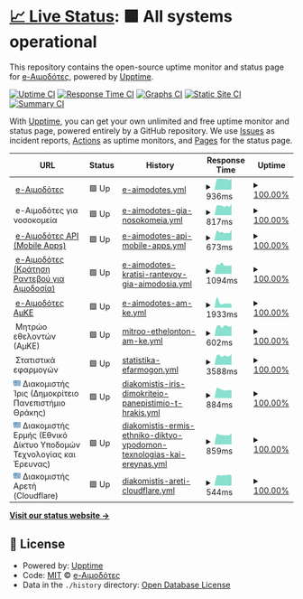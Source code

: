 # [📈 Live Status](https://status.aimodotes.org): <!--live status--> **🟩 All systems operational**

This repository contains the open-source uptime monitor and status page for [e-Αιμοδότες](https://e-aimodotes.gr/), powered by [Upptime](https://github.com/upptime/upptime).

[![Uptime CI](https://github.com/eAimodotes/aimodotes-status/workflows/Uptime%20CI/badge.svg)](https://github.com/eAimodotes/aimodotes-status/actions?query=workflow%3A%22Uptime+CI%22)
[![Response Time CI](https://github.com/eAimodotes/aimodotes-status/workflows/Response%20Time%20CI/badge.svg)](https://github.com/eAimodotes/aimodotes-status/actions?query=workflow%3A%22Response+Time+CI%22)
[![Graphs CI](https://github.com/eAimodotes/aimodotes-status/workflows/Graphs%20CI/badge.svg)](https://github.com/eAimodotes/aimodotes-status/actions?query=workflow%3A%22Graphs+CI%22)
[![Static Site CI](https://github.com/eAimodotes/aimodotes-status/workflows/Static%20Site%20CI/badge.svg)](https://github.com/eAimodotes/aimodotes-status/actions?query=workflow%3A%22Static+Site+CI%22)
[![Summary CI](https://github.com/eAimodotes/aimodotes-status/workflows/Summary%20CI/badge.svg)](https://github.com/eAimodotes/aimodotes-status/actions?query=workflow%3A%22Summary+CI%22)

With [Upptime](https://upptime.js.org), you can get your own unlimited and free uptime monitor and status page, powered entirely by a GitHub repository. We use [Issues](https://github.com/eAimodotes/aimodotes-status/issues) as incident reports, [Actions](https://github.com/eAimodotes/aimodotes-status/actions) as uptime monitors, and [Pages](https://status.aimodotes.org) for the status page.

<!--start: status pages-->
<!-- This summary is generated by Upptime (https://github.com/upptime/upptime) -->
<!-- Do not edit this manually, your changes will be overwritten -->
<!-- prettier-ignore -->
| URL | Status | History | Response Time | Uptime |
| --- | ------ | ------- | ------------- | ------ |
| <img alt="" src="https://icons.duckduckgo.com/ip3/e-aimodotes.gr.ico" height="13"> [e-Αιμοδότες](https://e-aimodotes.gr/) | 🟩 Up | [e-aimodotes.yml](https://github.com/eAimodotes/aimodotes-status/commits/HEAD/history/e-aimodotes.yml) | <details><summary><img alt="Response time graph" src="./graphs/e-aimodotes/response-time-week.png" height="20"> 936ms</summary><br><a href="https://status.aimodotes.org/history/e-aimodotes"><img alt="Response time 1899" src="https://img.shields.io/endpoint?url=https%3A%2F%2Fraw.githubusercontent.com%2FeAimodotes%2Faimodotes-status%2FHEAD%2Fapi%2Fe-aimodotes%2Fresponse-time.json"></a><br><a href="https://status.aimodotes.org/history/e-aimodotes"><img alt="24-hour response time 958" src="https://img.shields.io/endpoint?url=https%3A%2F%2Fraw.githubusercontent.com%2FeAimodotes%2Faimodotes-status%2FHEAD%2Fapi%2Fe-aimodotes%2Fresponse-time-day.json"></a><br><a href="https://status.aimodotes.org/history/e-aimodotes"><img alt="7-day response time 936" src="https://img.shields.io/endpoint?url=https%3A%2F%2Fraw.githubusercontent.com%2FeAimodotes%2Faimodotes-status%2FHEAD%2Fapi%2Fe-aimodotes%2Fresponse-time-week.json"></a><br><a href="https://status.aimodotes.org/history/e-aimodotes"><img alt="30-day response time 1048" src="https://img.shields.io/endpoint?url=https%3A%2F%2Fraw.githubusercontent.com%2FeAimodotes%2Faimodotes-status%2FHEAD%2Fapi%2Fe-aimodotes%2Fresponse-time-month.json"></a><br><a href="https://status.aimodotes.org/history/e-aimodotes"><img alt="1-year response time 1224" src="https://img.shields.io/endpoint?url=https%3A%2F%2Fraw.githubusercontent.com%2FeAimodotes%2Faimodotes-status%2FHEAD%2Fapi%2Fe-aimodotes%2Fresponse-time-year.json"></a></details> | <details><summary><a href="https://status.aimodotes.org/history/e-aimodotes">100.00%</a></summary><a href="https://status.aimodotes.org/history/e-aimodotes"><img alt="All-time uptime 99.32%" src="https://img.shields.io/endpoint?url=https%3A%2F%2Fraw.githubusercontent.com%2FeAimodotes%2Faimodotes-status%2FHEAD%2Fapi%2Fe-aimodotes%2Fuptime.json"></a><br><a href="https://status.aimodotes.org/history/e-aimodotes"><img alt="24-hour uptime 100.00%" src="https://img.shields.io/endpoint?url=https%3A%2F%2Fraw.githubusercontent.com%2FeAimodotes%2Faimodotes-status%2FHEAD%2Fapi%2Fe-aimodotes%2Fuptime-day.json"></a><br><a href="https://status.aimodotes.org/history/e-aimodotes"><img alt="7-day uptime 100.00%" src="https://img.shields.io/endpoint?url=https%3A%2F%2Fraw.githubusercontent.com%2FeAimodotes%2Faimodotes-status%2FHEAD%2Fapi%2Fe-aimodotes%2Fuptime-week.json"></a><br><a href="https://status.aimodotes.org/history/e-aimodotes"><img alt="30-day uptime 100.00%" src="https://img.shields.io/endpoint?url=https%3A%2F%2Fraw.githubusercontent.com%2FeAimodotes%2Faimodotes-status%2FHEAD%2Fapi%2Fe-aimodotes%2Fuptime-month.json"></a><br><a href="https://status.aimodotes.org/history/e-aimodotes"><img alt="1-year uptime 99.67%" src="https://img.shields.io/endpoint?url=https%3A%2F%2Fraw.githubusercontent.com%2FeAimodotes%2Faimodotes-status%2FHEAD%2Fapi%2Fe-aimodotes%2Fuptime-year.json"></a></details>
| <img alt="" src="https://icons.duckduckgo.com/ip3/null.ico" height="13"> e-Αιμοδότες για νοσοκομεία | 🟩 Up | [e-aimodotes-gia-nosokomeia.yml](https://github.com/eAimodotes/aimodotes-status/commits/HEAD/history/e-aimodotes-gia-nosokomeia.yml) | <details><summary><img alt="Response time graph" src="./graphs/e-aimodotes-gia-nosokomeia/response-time-week.png" height="20"> 817ms</summary><br><a href="https://status.aimodotes.org/history/e-aimodotes-gia-nosokomeia"><img alt="Response time 1752" src="https://img.shields.io/endpoint?url=https%3A%2F%2Fraw.githubusercontent.com%2FeAimodotes%2Faimodotes-status%2FHEAD%2Fapi%2Fe-aimodotes-gia-nosokomeia%2Fresponse-time.json"></a><br><a href="https://status.aimodotes.org/history/e-aimodotes-gia-nosokomeia"><img alt="24-hour response time 940" src="https://img.shields.io/endpoint?url=https%3A%2F%2Fraw.githubusercontent.com%2FeAimodotes%2Faimodotes-status%2FHEAD%2Fapi%2Fe-aimodotes-gia-nosokomeia%2Fresponse-time-day.json"></a><br><a href="https://status.aimodotes.org/history/e-aimodotes-gia-nosokomeia"><img alt="7-day response time 817" src="https://img.shields.io/endpoint?url=https%3A%2F%2Fraw.githubusercontent.com%2FeAimodotes%2Faimodotes-status%2FHEAD%2Fapi%2Fe-aimodotes-gia-nosokomeia%2Fresponse-time-week.json"></a><br><a href="https://status.aimodotes.org/history/e-aimodotes-gia-nosokomeia"><img alt="30-day response time 875" src="https://img.shields.io/endpoint?url=https%3A%2F%2Fraw.githubusercontent.com%2FeAimodotes%2Faimodotes-status%2FHEAD%2Fapi%2Fe-aimodotes-gia-nosokomeia%2Fresponse-time-month.json"></a><br><a href="https://status.aimodotes.org/history/e-aimodotes-gia-nosokomeia"><img alt="1-year response time 1148" src="https://img.shields.io/endpoint?url=https%3A%2F%2Fraw.githubusercontent.com%2FeAimodotes%2Faimodotes-status%2FHEAD%2Fapi%2Fe-aimodotes-gia-nosokomeia%2Fresponse-time-year.json"></a></details> | <details><summary><a href="https://status.aimodotes.org/history/e-aimodotes-gia-nosokomeia">100.00%</a></summary><a href="https://status.aimodotes.org/history/e-aimodotes-gia-nosokomeia"><img alt="All-time uptime 99.33%" src="https://img.shields.io/endpoint?url=https%3A%2F%2Fraw.githubusercontent.com%2FeAimodotes%2Faimodotes-status%2FHEAD%2Fapi%2Fe-aimodotes-gia-nosokomeia%2Fuptime.json"></a><br><a href="https://status.aimodotes.org/history/e-aimodotes-gia-nosokomeia"><img alt="24-hour uptime 100.00%" src="https://img.shields.io/endpoint?url=https%3A%2F%2Fraw.githubusercontent.com%2FeAimodotes%2Faimodotes-status%2FHEAD%2Fapi%2Fe-aimodotes-gia-nosokomeia%2Fuptime-day.json"></a><br><a href="https://status.aimodotes.org/history/e-aimodotes-gia-nosokomeia"><img alt="7-day uptime 100.00%" src="https://img.shields.io/endpoint?url=https%3A%2F%2Fraw.githubusercontent.com%2FeAimodotes%2Faimodotes-status%2FHEAD%2Fapi%2Fe-aimodotes-gia-nosokomeia%2Fuptime-week.json"></a><br><a href="https://status.aimodotes.org/history/e-aimodotes-gia-nosokomeia"><img alt="30-day uptime 100.00%" src="https://img.shields.io/endpoint?url=https%3A%2F%2Fraw.githubusercontent.com%2FeAimodotes%2Faimodotes-status%2FHEAD%2Fapi%2Fe-aimodotes-gia-nosokomeia%2Fuptime-month.json"></a><br><a href="https://status.aimodotes.org/history/e-aimodotes-gia-nosokomeia"><img alt="1-year uptime 99.68%" src="https://img.shields.io/endpoint?url=https%3A%2F%2Fraw.githubusercontent.com%2FeAimodotes%2Faimodotes-status%2FHEAD%2Fapi%2Fe-aimodotes-gia-nosokomeia%2Fuptime-year.json"></a></details>
| <img alt="" src="https://icons.duckduckgo.com/ip3/api.e-aimodotes.gr.ico" height="13"> [e-Αιμοδότες API (Mobile Apps)](https://api.e-aimodotes.gr/metrics/uptime/) | 🟩 Up | [e-aimodotes-api-mobile-apps.yml](https://github.com/eAimodotes/aimodotes-status/commits/HEAD/history/e-aimodotes-api-mobile-apps.yml) | <details><summary><img alt="Response time graph" src="./graphs/e-aimodotes-api-mobile-apps/response-time-week.png" height="20"> 673ms</summary><br><a href="https://status.aimodotes.org/history/e-aimodotes-api-mobile-apps"><img alt="Response time 1602" src="https://img.shields.io/endpoint?url=https%3A%2F%2Fraw.githubusercontent.com%2FeAimodotes%2Faimodotes-status%2FHEAD%2Fapi%2Fe-aimodotes-api-mobile-apps%2Fresponse-time.json"></a><br><a href="https://status.aimodotes.org/history/e-aimodotes-api-mobile-apps"><img alt="24-hour response time 851" src="https://img.shields.io/endpoint?url=https%3A%2F%2Fraw.githubusercontent.com%2FeAimodotes%2Faimodotes-status%2FHEAD%2Fapi%2Fe-aimodotes-api-mobile-apps%2Fresponse-time-day.json"></a><br><a href="https://status.aimodotes.org/history/e-aimodotes-api-mobile-apps"><img alt="7-day response time 673" src="https://img.shields.io/endpoint?url=https%3A%2F%2Fraw.githubusercontent.com%2FeAimodotes%2Faimodotes-status%2FHEAD%2Fapi%2Fe-aimodotes-api-mobile-apps%2Fresponse-time-week.json"></a><br><a href="https://status.aimodotes.org/history/e-aimodotes-api-mobile-apps"><img alt="30-day response time 735" src="https://img.shields.io/endpoint?url=https%3A%2F%2Fraw.githubusercontent.com%2FeAimodotes%2Faimodotes-status%2FHEAD%2Fapi%2Fe-aimodotes-api-mobile-apps%2Fresponse-time-month.json"></a><br><a href="https://status.aimodotes.org/history/e-aimodotes-api-mobile-apps"><img alt="1-year response time 984" src="https://img.shields.io/endpoint?url=https%3A%2F%2Fraw.githubusercontent.com%2FeAimodotes%2Faimodotes-status%2FHEAD%2Fapi%2Fe-aimodotes-api-mobile-apps%2Fresponse-time-year.json"></a></details> | <details><summary><a href="https://status.aimodotes.org/history/e-aimodotes-api-mobile-apps">100.00%</a></summary><a href="https://status.aimodotes.org/history/e-aimodotes-api-mobile-apps"><img alt="All-time uptime 99.33%" src="https://img.shields.io/endpoint?url=https%3A%2F%2Fraw.githubusercontent.com%2FeAimodotes%2Faimodotes-status%2FHEAD%2Fapi%2Fe-aimodotes-api-mobile-apps%2Fuptime.json"></a><br><a href="https://status.aimodotes.org/history/e-aimodotes-api-mobile-apps"><img alt="24-hour uptime 100.00%" src="https://img.shields.io/endpoint?url=https%3A%2F%2Fraw.githubusercontent.com%2FeAimodotes%2Faimodotes-status%2FHEAD%2Fapi%2Fe-aimodotes-api-mobile-apps%2Fuptime-day.json"></a><br><a href="https://status.aimodotes.org/history/e-aimodotes-api-mobile-apps"><img alt="7-day uptime 100.00%" src="https://img.shields.io/endpoint?url=https%3A%2F%2Fraw.githubusercontent.com%2FeAimodotes%2Faimodotes-status%2FHEAD%2Fapi%2Fe-aimodotes-api-mobile-apps%2Fuptime-week.json"></a><br><a href="https://status.aimodotes.org/history/e-aimodotes-api-mobile-apps"><img alt="30-day uptime 100.00%" src="https://img.shields.io/endpoint?url=https%3A%2F%2Fraw.githubusercontent.com%2FeAimodotes%2Faimodotes-status%2FHEAD%2Fapi%2Fe-aimodotes-api-mobile-apps%2Fuptime-month.json"></a><br><a href="https://status.aimodotes.org/history/e-aimodotes-api-mobile-apps"><img alt="1-year uptime 99.68%" src="https://img.shields.io/endpoint?url=https%3A%2F%2Fraw.githubusercontent.com%2FeAimodotes%2Faimodotes-status%2FHEAD%2Fapi%2Fe-aimodotes-api-mobile-apps%2Fuptime-year.json"></a></details>
| <img alt="" src="https://icons.duckduckgo.com/ip3/bookings.e-aimodotes.gr.ico" height="13"> [e-Αιμοδότες (Κράτηση Ραντεβού για Αιμοδοσία)](https://bookings.e-aimodotes.gr/) | 🟩 Up | [e-aimodotes-kratisi-rantevoy-gia-aimodosia.yml](https://github.com/eAimodotes/aimodotes-status/commits/HEAD/history/e-aimodotes-kratisi-rantevoy-gia-aimodosia.yml) | <details><summary><img alt="Response time graph" src="./graphs/e-aimodotes-kratisi-rantevoy-gia-aimodosia/response-time-week.png" height="20"> 1094ms</summary><br><a href="https://status.aimodotes.org/history/e-aimodotes-kratisi-rantevoy-gia-aimodosia"><img alt="Response time 1686" src="https://img.shields.io/endpoint?url=https%3A%2F%2Fraw.githubusercontent.com%2FeAimodotes%2Faimodotes-status%2FHEAD%2Fapi%2Fe-aimodotes-kratisi-rantevoy-gia-aimodosia%2Fresponse-time.json"></a><br><a href="https://status.aimodotes.org/history/e-aimodotes-kratisi-rantevoy-gia-aimodosia"><img alt="24-hour response time 1019" src="https://img.shields.io/endpoint?url=https%3A%2F%2Fraw.githubusercontent.com%2FeAimodotes%2Faimodotes-status%2FHEAD%2Fapi%2Fe-aimodotes-kratisi-rantevoy-gia-aimodosia%2Fresponse-time-day.json"></a><br><a href="https://status.aimodotes.org/history/e-aimodotes-kratisi-rantevoy-gia-aimodosia"><img alt="7-day response time 1094" src="https://img.shields.io/endpoint?url=https%3A%2F%2Fraw.githubusercontent.com%2FeAimodotes%2Faimodotes-status%2FHEAD%2Fapi%2Fe-aimodotes-kratisi-rantevoy-gia-aimodosia%2Fresponse-time-week.json"></a><br><a href="https://status.aimodotes.org/history/e-aimodotes-kratisi-rantevoy-gia-aimodosia"><img alt="30-day response time 1297" src="https://img.shields.io/endpoint?url=https%3A%2F%2Fraw.githubusercontent.com%2FeAimodotes%2Faimodotes-status%2FHEAD%2Fapi%2Fe-aimodotes-kratisi-rantevoy-gia-aimodosia%2Fresponse-time-month.json"></a><br><a href="https://status.aimodotes.org/history/e-aimodotes-kratisi-rantevoy-gia-aimodosia"><img alt="1-year response time 1351" src="https://img.shields.io/endpoint?url=https%3A%2F%2Fraw.githubusercontent.com%2FeAimodotes%2Faimodotes-status%2FHEAD%2Fapi%2Fe-aimodotes-kratisi-rantevoy-gia-aimodosia%2Fresponse-time-year.json"></a></details> | <details><summary><a href="https://status.aimodotes.org/history/e-aimodotes-kratisi-rantevoy-gia-aimodosia">100.00%</a></summary><a href="https://status.aimodotes.org/history/e-aimodotes-kratisi-rantevoy-gia-aimodosia"><img alt="All-time uptime 97.99%" src="https://img.shields.io/endpoint?url=https%3A%2F%2Fraw.githubusercontent.com%2FeAimodotes%2Faimodotes-status%2FHEAD%2Fapi%2Fe-aimodotes-kratisi-rantevoy-gia-aimodosia%2Fuptime.json"></a><br><a href="https://status.aimodotes.org/history/e-aimodotes-kratisi-rantevoy-gia-aimodosia"><img alt="24-hour uptime 100.00%" src="https://img.shields.io/endpoint?url=https%3A%2F%2Fraw.githubusercontent.com%2FeAimodotes%2Faimodotes-status%2FHEAD%2Fapi%2Fe-aimodotes-kratisi-rantevoy-gia-aimodosia%2Fuptime-day.json"></a><br><a href="https://status.aimodotes.org/history/e-aimodotes-kratisi-rantevoy-gia-aimodosia"><img alt="7-day uptime 100.00%" src="https://img.shields.io/endpoint?url=https%3A%2F%2Fraw.githubusercontent.com%2FeAimodotes%2Faimodotes-status%2FHEAD%2Fapi%2Fe-aimodotes-kratisi-rantevoy-gia-aimodosia%2Fuptime-week.json"></a><br><a href="https://status.aimodotes.org/history/e-aimodotes-kratisi-rantevoy-gia-aimodosia"><img alt="30-day uptime 100.00%" src="https://img.shields.io/endpoint?url=https%3A%2F%2Fraw.githubusercontent.com%2FeAimodotes%2Faimodotes-status%2FHEAD%2Fapi%2Fe-aimodotes-kratisi-rantevoy-gia-aimodosia%2Fuptime-month.json"></a><br><a href="https://status.aimodotes.org/history/e-aimodotes-kratisi-rantevoy-gia-aimodosia"><img alt="1-year uptime 99.57%" src="https://img.shields.io/endpoint?url=https%3A%2F%2Fraw.githubusercontent.com%2FeAimodotes%2Faimodotes-status%2FHEAD%2Fapi%2Fe-aimodotes-kratisi-rantevoy-gia-aimodosia%2Fuptime-year.json"></a></details>
| <img alt="" src="https://icons.duckduckgo.com/ip3/aimodotes.org.ico" height="13"> [e-Αιμοδότες ΑμΚΕ](https://aimodotes.org/) | 🟩 Up | [e-aimodotes-am-ke.yml](https://github.com/eAimodotes/aimodotes-status/commits/HEAD/history/e-aimodotes-am-ke.yml) | <details><summary><img alt="Response time graph" src="./graphs/e-aimodotes-am-ke/response-time-week.png" height="20"> 1933ms</summary><br><a href="https://status.aimodotes.org/history/e-aimodotes-am-ke"><img alt="Response time 1787" src="https://img.shields.io/endpoint?url=https%3A%2F%2Fraw.githubusercontent.com%2FeAimodotes%2Faimodotes-status%2FHEAD%2Fapi%2Fe-aimodotes-am-ke%2Fresponse-time.json"></a><br><a href="https://status.aimodotes.org/history/e-aimodotes-am-ke"><img alt="24-hour response time 1237" src="https://img.shields.io/endpoint?url=https%3A%2F%2Fraw.githubusercontent.com%2FeAimodotes%2Faimodotes-status%2FHEAD%2Fapi%2Fe-aimodotes-am-ke%2Fresponse-time-day.json"></a><br><a href="https://status.aimodotes.org/history/e-aimodotes-am-ke"><img alt="7-day response time 1933" src="https://img.shields.io/endpoint?url=https%3A%2F%2Fraw.githubusercontent.com%2FeAimodotes%2Faimodotes-status%2FHEAD%2Fapi%2Fe-aimodotes-am-ke%2Fresponse-time-week.json"></a><br><a href="https://status.aimodotes.org/history/e-aimodotes-am-ke"><img alt="30-day response time 2206" src="https://img.shields.io/endpoint?url=https%3A%2F%2Fraw.githubusercontent.com%2FeAimodotes%2Faimodotes-status%2FHEAD%2Fapi%2Fe-aimodotes-am-ke%2Fresponse-time-month.json"></a><br><a href="https://status.aimodotes.org/history/e-aimodotes-am-ke"><img alt="1-year response time 1619" src="https://img.shields.io/endpoint?url=https%3A%2F%2Fraw.githubusercontent.com%2FeAimodotes%2Faimodotes-status%2FHEAD%2Fapi%2Fe-aimodotes-am-ke%2Fresponse-time-year.json"></a></details> | <details><summary><a href="https://status.aimodotes.org/history/e-aimodotes-am-ke">100.00%</a></summary><a href="https://status.aimodotes.org/history/e-aimodotes-am-ke"><img alt="All-time uptime 99.23%" src="https://img.shields.io/endpoint?url=https%3A%2F%2Fraw.githubusercontent.com%2FeAimodotes%2Faimodotes-status%2FHEAD%2Fapi%2Fe-aimodotes-am-ke%2Fuptime.json"></a><br><a href="https://status.aimodotes.org/history/e-aimodotes-am-ke"><img alt="24-hour uptime 100.00%" src="https://img.shields.io/endpoint?url=https%3A%2F%2Fraw.githubusercontent.com%2FeAimodotes%2Faimodotes-status%2FHEAD%2Fapi%2Fe-aimodotes-am-ke%2Fuptime-day.json"></a><br><a href="https://status.aimodotes.org/history/e-aimodotes-am-ke"><img alt="7-day uptime 100.00%" src="https://img.shields.io/endpoint?url=https%3A%2F%2Fraw.githubusercontent.com%2FeAimodotes%2Faimodotes-status%2FHEAD%2Fapi%2Fe-aimodotes-am-ke%2Fuptime-week.json"></a><br><a href="https://status.aimodotes.org/history/e-aimodotes-am-ke"><img alt="30-day uptime 100.00%" src="https://img.shields.io/endpoint?url=https%3A%2F%2Fraw.githubusercontent.com%2FeAimodotes%2Faimodotes-status%2FHEAD%2Fapi%2Fe-aimodotes-am-ke%2Fuptime-month.json"></a><br><a href="https://status.aimodotes.org/history/e-aimodotes-am-ke"><img alt="1-year uptime 99.90%" src="https://img.shields.io/endpoint?url=https%3A%2F%2Fraw.githubusercontent.com%2FeAimodotes%2Faimodotes-status%2FHEAD%2Fapi%2Fe-aimodotes-am-ke%2Fuptime-year.json"></a></details>
| <img alt="" src="https://icons.duckduckgo.com/ip3/null.ico" height="13"> Μητρώο εθελοντών (ΑμΚΕ) | 🟩 Up | [mitroo-ethelonton-am-ke.yml](https://github.com/eAimodotes/aimodotes-status/commits/HEAD/history/mitroo-ethelonton-am-ke.yml) | <details><summary><img alt="Response time graph" src="./graphs/mitroo-ethelonton-am-ke/response-time-week.png" height="20"> 602ms</summary><br><a href="https://status.aimodotes.org/history/mitroo-ethelonton-am-ke"><img alt="Response time 767" src="https://img.shields.io/endpoint?url=https%3A%2F%2Fraw.githubusercontent.com%2FeAimodotes%2Faimodotes-status%2FHEAD%2Fapi%2Fmitroo-ethelonton-am-ke%2Fresponse-time.json"></a><br><a href="https://status.aimodotes.org/history/mitroo-ethelonton-am-ke"><img alt="24-hour response time 614" src="https://img.shields.io/endpoint?url=https%3A%2F%2Fraw.githubusercontent.com%2FeAimodotes%2Faimodotes-status%2FHEAD%2Fapi%2Fmitroo-ethelonton-am-ke%2Fresponse-time-day.json"></a><br><a href="https://status.aimodotes.org/history/mitroo-ethelonton-am-ke"><img alt="7-day response time 602" src="https://img.shields.io/endpoint?url=https%3A%2F%2Fraw.githubusercontent.com%2FeAimodotes%2Faimodotes-status%2FHEAD%2Fapi%2Fmitroo-ethelonton-am-ke%2Fresponse-time-week.json"></a><br><a href="https://status.aimodotes.org/history/mitroo-ethelonton-am-ke"><img alt="30-day response time 643" src="https://img.shields.io/endpoint?url=https%3A%2F%2Fraw.githubusercontent.com%2FeAimodotes%2Faimodotes-status%2FHEAD%2Fapi%2Fmitroo-ethelonton-am-ke%2Fresponse-time-month.json"></a><br><a href="https://status.aimodotes.org/history/mitroo-ethelonton-am-ke"><img alt="1-year response time 762" src="https://img.shields.io/endpoint?url=https%3A%2F%2Fraw.githubusercontent.com%2FeAimodotes%2Faimodotes-status%2FHEAD%2Fapi%2Fmitroo-ethelonton-am-ke%2Fresponse-time-year.json"></a></details> | <details><summary><a href="https://status.aimodotes.org/history/mitroo-ethelonton-am-ke">100.00%</a></summary><a href="https://status.aimodotes.org/history/mitroo-ethelonton-am-ke"><img alt="All-time uptime 99.93%" src="https://img.shields.io/endpoint?url=https%3A%2F%2Fraw.githubusercontent.com%2FeAimodotes%2Faimodotes-status%2FHEAD%2Fapi%2Fmitroo-ethelonton-am-ke%2Fuptime.json"></a><br><a href="https://status.aimodotes.org/history/mitroo-ethelonton-am-ke"><img alt="24-hour uptime 100.00%" src="https://img.shields.io/endpoint?url=https%3A%2F%2Fraw.githubusercontent.com%2FeAimodotes%2Faimodotes-status%2FHEAD%2Fapi%2Fmitroo-ethelonton-am-ke%2Fuptime-day.json"></a><br><a href="https://status.aimodotes.org/history/mitroo-ethelonton-am-ke"><img alt="7-day uptime 100.00%" src="https://img.shields.io/endpoint?url=https%3A%2F%2Fraw.githubusercontent.com%2FeAimodotes%2Faimodotes-status%2FHEAD%2Fapi%2Fmitroo-ethelonton-am-ke%2Fuptime-week.json"></a><br><a href="https://status.aimodotes.org/history/mitroo-ethelonton-am-ke"><img alt="30-day uptime 100.00%" src="https://img.shields.io/endpoint?url=https%3A%2F%2Fraw.githubusercontent.com%2FeAimodotes%2Faimodotes-status%2FHEAD%2Fapi%2Fmitroo-ethelonton-am-ke%2Fuptime-month.json"></a><br><a href="https://status.aimodotes.org/history/mitroo-ethelonton-am-ke"><img alt="1-year uptime 99.90%" src="https://img.shields.io/endpoint?url=https%3A%2F%2Fraw.githubusercontent.com%2FeAimodotes%2Faimodotes-status%2FHEAD%2Fapi%2Fmitroo-ethelonton-am-ke%2Fuptime-year.json"></a></details>
| <img alt="" src="https://icons.duckduckgo.com/ip3/null.ico" height="13"> Στατιστικά εφαρμογών | 🟩 Up | [statistika-efarmogon.yml](https://github.com/eAimodotes/aimodotes-status/commits/HEAD/history/statistika-efarmogon.yml) | <details><summary><img alt="Response time graph" src="./graphs/statistika-efarmogon/response-time-week.png" height="20"> 3588ms</summary><br><a href="https://status.aimodotes.org/history/statistika-efarmogon"><img alt="Response time 1464" src="https://img.shields.io/endpoint?url=https%3A%2F%2Fraw.githubusercontent.com%2FeAimodotes%2Faimodotes-status%2FHEAD%2Fapi%2Fstatistika-efarmogon%2Fresponse-time.json"></a><br><a href="https://status.aimodotes.org/history/statistika-efarmogon"><img alt="24-hour response time 4092" src="https://img.shields.io/endpoint?url=https%3A%2F%2Fraw.githubusercontent.com%2FeAimodotes%2Faimodotes-status%2FHEAD%2Fapi%2Fstatistika-efarmogon%2Fresponse-time-day.json"></a><br><a href="https://status.aimodotes.org/history/statistika-efarmogon"><img alt="7-day response time 3588" src="https://img.shields.io/endpoint?url=https%3A%2F%2Fraw.githubusercontent.com%2FeAimodotes%2Faimodotes-status%2FHEAD%2Fapi%2Fstatistika-efarmogon%2Fresponse-time-week.json"></a><br><a href="https://status.aimodotes.org/history/statistika-efarmogon"><img alt="30-day response time 4180" src="https://img.shields.io/endpoint?url=https%3A%2F%2Fraw.githubusercontent.com%2FeAimodotes%2Faimodotes-status%2FHEAD%2Fapi%2Fstatistika-efarmogon%2Fresponse-time-month.json"></a><br><a href="https://status.aimodotes.org/history/statistika-efarmogon"><img alt="1-year response time 1670" src="https://img.shields.io/endpoint?url=https%3A%2F%2Fraw.githubusercontent.com%2FeAimodotes%2Faimodotes-status%2FHEAD%2Fapi%2Fstatistika-efarmogon%2Fresponse-time-year.json"></a></details> | <details><summary><a href="https://status.aimodotes.org/history/statistika-efarmogon">100.00%</a></summary><a href="https://status.aimodotes.org/history/statistika-efarmogon"><img alt="All-time uptime 99.24%" src="https://img.shields.io/endpoint?url=https%3A%2F%2Fraw.githubusercontent.com%2FeAimodotes%2Faimodotes-status%2FHEAD%2Fapi%2Fstatistika-efarmogon%2Fuptime.json"></a><br><a href="https://status.aimodotes.org/history/statistika-efarmogon"><img alt="24-hour uptime 100.00%" src="https://img.shields.io/endpoint?url=https%3A%2F%2Fraw.githubusercontent.com%2FeAimodotes%2Faimodotes-status%2FHEAD%2Fapi%2Fstatistika-efarmogon%2Fuptime-day.json"></a><br><a href="https://status.aimodotes.org/history/statistika-efarmogon"><img alt="7-day uptime 100.00%" src="https://img.shields.io/endpoint?url=https%3A%2F%2Fraw.githubusercontent.com%2FeAimodotes%2Faimodotes-status%2FHEAD%2Fapi%2Fstatistika-efarmogon%2Fuptime-week.json"></a><br><a href="https://status.aimodotes.org/history/statistika-efarmogon"><img alt="30-day uptime 100.00%" src="https://img.shields.io/endpoint?url=https%3A%2F%2Fraw.githubusercontent.com%2FeAimodotes%2Faimodotes-status%2FHEAD%2Fapi%2Fstatistika-efarmogon%2Fuptime-month.json"></a><br><a href="https://status.aimodotes.org/history/statistika-efarmogon"><img alt="1-year uptime 99.90%" src="https://img.shields.io/endpoint?url=https%3A%2F%2Fraw.githubusercontent.com%2FeAimodotes%2Faimodotes-status%2FHEAD%2Fapi%2Fstatistika-efarmogon%2Fuptime-year.json"></a></details>
| <img alt="" src="https://raw.githubusercontent.com/kreativekorp/vexillo/master/artwork/vexillo/pvb160/gr.png" height="13"> Διακομιστής Ίρις (Δημοκρίτειο Πανεπιστήμιο Θράκης) | 🟩 Up | [diakomistis-iris-dimokriteio-panepistimio-t-hrakis.yml](https://github.com/eAimodotes/aimodotes-status/commits/HEAD/history/diakomistis-iris-dimokriteio-panepistimio-t-hrakis.yml) | <details><summary><img alt="Response time graph" src="./graphs/diakomistis-iris-dimokriteio-panepistimio-t-hrakis/response-time-week.png" height="20"> 884ms</summary><br><a href="https://status.aimodotes.org/history/diakomistis-iris-dimokriteio-panepistimio-t-hrakis"><img alt="Response time 1523" src="https://img.shields.io/endpoint?url=https%3A%2F%2Fraw.githubusercontent.com%2FeAimodotes%2Faimodotes-status%2FHEAD%2Fapi%2Fdiakomistis-iris-dimokriteio-panepistimio-t-hrakis%2Fresponse-time.json"></a><br><a href="https://status.aimodotes.org/history/diakomistis-iris-dimokriteio-panepistimio-t-hrakis"><img alt="24-hour response time 812" src="https://img.shields.io/endpoint?url=https%3A%2F%2Fraw.githubusercontent.com%2FeAimodotes%2Faimodotes-status%2FHEAD%2Fapi%2Fdiakomistis-iris-dimokriteio-panepistimio-t-hrakis%2Fresponse-time-day.json"></a><br><a href="https://status.aimodotes.org/history/diakomistis-iris-dimokriteio-panepistimio-t-hrakis"><img alt="7-day response time 884" src="https://img.shields.io/endpoint?url=https%3A%2F%2Fraw.githubusercontent.com%2FeAimodotes%2Faimodotes-status%2FHEAD%2Fapi%2Fdiakomistis-iris-dimokriteio-panepistimio-t-hrakis%2Fresponse-time-week.json"></a><br><a href="https://status.aimodotes.org/history/diakomistis-iris-dimokriteio-panepistimio-t-hrakis"><img alt="30-day response time 928" src="https://img.shields.io/endpoint?url=https%3A%2F%2Fraw.githubusercontent.com%2FeAimodotes%2Faimodotes-status%2FHEAD%2Fapi%2Fdiakomistis-iris-dimokriteio-panepistimio-t-hrakis%2Fresponse-time-month.json"></a><br><a href="https://status.aimodotes.org/history/diakomistis-iris-dimokriteio-panepistimio-t-hrakis"><img alt="1-year response time 1096" src="https://img.shields.io/endpoint?url=https%3A%2F%2Fraw.githubusercontent.com%2FeAimodotes%2Faimodotes-status%2FHEAD%2Fapi%2Fdiakomistis-iris-dimokriteio-panepistimio-t-hrakis%2Fresponse-time-year.json"></a></details> | <details><summary><a href="https://status.aimodotes.org/history/diakomistis-iris-dimokriteio-panepistimio-t-hrakis">100.00%</a></summary><a href="https://status.aimodotes.org/history/diakomistis-iris-dimokriteio-panepistimio-t-hrakis"><img alt="All-time uptime 97.99%" src="https://img.shields.io/endpoint?url=https%3A%2F%2Fraw.githubusercontent.com%2FeAimodotes%2Faimodotes-status%2FHEAD%2Fapi%2Fdiakomistis-iris-dimokriteio-panepistimio-t-hrakis%2Fuptime.json"></a><br><a href="https://status.aimodotes.org/history/diakomistis-iris-dimokriteio-panepistimio-t-hrakis"><img alt="24-hour uptime 100.00%" src="https://img.shields.io/endpoint?url=https%3A%2F%2Fraw.githubusercontent.com%2FeAimodotes%2Faimodotes-status%2FHEAD%2Fapi%2Fdiakomistis-iris-dimokriteio-panepistimio-t-hrakis%2Fuptime-day.json"></a><br><a href="https://status.aimodotes.org/history/diakomistis-iris-dimokriteio-panepistimio-t-hrakis"><img alt="7-day uptime 100.00%" src="https://img.shields.io/endpoint?url=https%3A%2F%2Fraw.githubusercontent.com%2FeAimodotes%2Faimodotes-status%2FHEAD%2Fapi%2Fdiakomistis-iris-dimokriteio-panepistimio-t-hrakis%2Fuptime-week.json"></a><br><a href="https://status.aimodotes.org/history/diakomistis-iris-dimokriteio-panepistimio-t-hrakis"><img alt="30-day uptime 100.00%" src="https://img.shields.io/endpoint?url=https%3A%2F%2Fraw.githubusercontent.com%2FeAimodotes%2Faimodotes-status%2FHEAD%2Fapi%2Fdiakomistis-iris-dimokriteio-panepistimio-t-hrakis%2Fuptime-month.json"></a><br><a href="https://status.aimodotes.org/history/diakomistis-iris-dimokriteio-panepistimio-t-hrakis"><img alt="1-year uptime 99.58%" src="https://img.shields.io/endpoint?url=https%3A%2F%2Fraw.githubusercontent.com%2FeAimodotes%2Faimodotes-status%2FHEAD%2Fapi%2Fdiakomistis-iris-dimokriteio-panepistimio-t-hrakis%2Fuptime-year.json"></a></details>
| <img alt="" src="https://raw.githubusercontent.com/kreativekorp/vexillo/master/artwork/vexillo/pvb160/gr.png" height="13"> Διακομιστής Ερμής (Εθνικό Δίκτυο Υποδομών Τεχνολογίας και Έρευνας) | 🟩 Up | [diakomistis-ermis-ethniko-diktyo-ypodomon-texnologias-kai-ereynas.yml](https://github.com/eAimodotes/aimodotes-status/commits/HEAD/history/diakomistis-ermis-ethniko-diktyo-ypodomon-texnologias-kai-ereynas.yml) | <details><summary><img alt="Response time graph" src="./graphs/diakomistis-ermis-ethniko-diktyo-ypodomon-texnologias-kai-ereynas/response-time-week.png" height="20"> 859ms</summary><br><a href="https://status.aimodotes.org/history/diakomistis-ermis-ethniko-diktyo-ypodomon-texnologias-kai-ereynas"><img alt="Response time 1858" src="https://img.shields.io/endpoint?url=https%3A%2F%2Fraw.githubusercontent.com%2FeAimodotes%2Faimodotes-status%2FHEAD%2Fapi%2Fdiakomistis-ermis-ethniko-diktyo-ypodomon-texnologias-kai-ereynas%2Fresponse-time.json"></a><br><a href="https://status.aimodotes.org/history/diakomistis-ermis-ethniko-diktyo-ypodomon-texnologias-kai-ereynas"><img alt="24-hour response time 999" src="https://img.shields.io/endpoint?url=https%3A%2F%2Fraw.githubusercontent.com%2FeAimodotes%2Faimodotes-status%2FHEAD%2Fapi%2Fdiakomistis-ermis-ethniko-diktyo-ypodomon-texnologias-kai-ereynas%2Fresponse-time-day.json"></a><br><a href="https://status.aimodotes.org/history/diakomistis-ermis-ethniko-diktyo-ypodomon-texnologias-kai-ereynas"><img alt="7-day response time 859" src="https://img.shields.io/endpoint?url=https%3A%2F%2Fraw.githubusercontent.com%2FeAimodotes%2Faimodotes-status%2FHEAD%2Fapi%2Fdiakomistis-ermis-ethniko-diktyo-ypodomon-texnologias-kai-ereynas%2Fresponse-time-week.json"></a><br><a href="https://status.aimodotes.org/history/diakomistis-ermis-ethniko-diktyo-ypodomon-texnologias-kai-ereynas"><img alt="30-day response time 1030" src="https://img.shields.io/endpoint?url=https%3A%2F%2Fraw.githubusercontent.com%2FeAimodotes%2Faimodotes-status%2FHEAD%2Fapi%2Fdiakomistis-ermis-ethniko-diktyo-ypodomon-texnologias-kai-ereynas%2Fresponse-time-month.json"></a><br><a href="https://status.aimodotes.org/history/diakomistis-ermis-ethniko-diktyo-ypodomon-texnologias-kai-ereynas"><img alt="1-year response time 1178" src="https://img.shields.io/endpoint?url=https%3A%2F%2Fraw.githubusercontent.com%2FeAimodotes%2Faimodotes-status%2FHEAD%2Fapi%2Fdiakomistis-ermis-ethniko-diktyo-ypodomon-texnologias-kai-ereynas%2Fresponse-time-year.json"></a></details> | <details><summary><a href="https://status.aimodotes.org/history/diakomistis-ermis-ethniko-diktyo-ypodomon-texnologias-kai-ereynas">100.00%</a></summary><a href="https://status.aimodotes.org/history/diakomistis-ermis-ethniko-diktyo-ypodomon-texnologias-kai-ereynas"><img alt="All-time uptime 100.00%" src="https://img.shields.io/endpoint?url=https%3A%2F%2Fraw.githubusercontent.com%2FeAimodotes%2Faimodotes-status%2FHEAD%2Fapi%2Fdiakomistis-ermis-ethniko-diktyo-ypodomon-texnologias-kai-ereynas%2Fuptime.json"></a><br><a href="https://status.aimodotes.org/history/diakomistis-ermis-ethniko-diktyo-ypodomon-texnologias-kai-ereynas"><img alt="24-hour uptime 100.00%" src="https://img.shields.io/endpoint?url=https%3A%2F%2Fraw.githubusercontent.com%2FeAimodotes%2Faimodotes-status%2FHEAD%2Fapi%2Fdiakomistis-ermis-ethniko-diktyo-ypodomon-texnologias-kai-ereynas%2Fuptime-day.json"></a><br><a href="https://status.aimodotes.org/history/diakomistis-ermis-ethniko-diktyo-ypodomon-texnologias-kai-ereynas"><img alt="7-day uptime 100.00%" src="https://img.shields.io/endpoint?url=https%3A%2F%2Fraw.githubusercontent.com%2FeAimodotes%2Faimodotes-status%2FHEAD%2Fapi%2Fdiakomistis-ermis-ethniko-diktyo-ypodomon-texnologias-kai-ereynas%2Fuptime-week.json"></a><br><a href="https://status.aimodotes.org/history/diakomistis-ermis-ethniko-diktyo-ypodomon-texnologias-kai-ereynas"><img alt="30-day uptime 100.00%" src="https://img.shields.io/endpoint?url=https%3A%2F%2Fraw.githubusercontent.com%2FeAimodotes%2Faimodotes-status%2FHEAD%2Fapi%2Fdiakomistis-ermis-ethniko-diktyo-ypodomon-texnologias-kai-ereynas%2Fuptime-month.json"></a><br><a href="https://status.aimodotes.org/history/diakomistis-ermis-ethniko-diktyo-ypodomon-texnologias-kai-ereynas"><img alt="1-year uptime 100.00%" src="https://img.shields.io/endpoint?url=https%3A%2F%2Fraw.githubusercontent.com%2FeAimodotes%2Faimodotes-status%2FHEAD%2Fapi%2Fdiakomistis-ermis-ethniko-diktyo-ypodomon-texnologias-kai-ereynas%2Fuptime-year.json"></a></details>
| <img alt="" src="https://raw.githubusercontent.com/kreativekorp/vexillo/master/artwork/vexillo/pvb160/gr.png" height="13"> Διακομιστής Αρετή (Cloudflare) | 🟩 Up | [diakomistis-areti-cloudflare.yml](https://github.com/eAimodotes/aimodotes-status/commits/HEAD/history/diakomistis-areti-cloudflare.yml) | <details><summary><img alt="Response time graph" src="./graphs/diakomistis-areti-cloudflare/response-time-week.png" height="20"> 544ms</summary><br><a href="https://status.aimodotes.org/history/diakomistis-areti-cloudflare"><img alt="Response time 788" src="https://img.shields.io/endpoint?url=https%3A%2F%2Fraw.githubusercontent.com%2FeAimodotes%2Faimodotes-status%2FHEAD%2Fapi%2Fdiakomistis-areti-cloudflare%2Fresponse-time.json"></a><br><a href="https://status.aimodotes.org/history/diakomistis-areti-cloudflare"><img alt="24-hour response time 516" src="https://img.shields.io/endpoint?url=https%3A%2F%2Fraw.githubusercontent.com%2FeAimodotes%2Faimodotes-status%2FHEAD%2Fapi%2Fdiakomistis-areti-cloudflare%2Fresponse-time-day.json"></a><br><a href="https://status.aimodotes.org/history/diakomistis-areti-cloudflare"><img alt="7-day response time 544" src="https://img.shields.io/endpoint?url=https%3A%2F%2Fraw.githubusercontent.com%2FeAimodotes%2Faimodotes-status%2FHEAD%2Fapi%2Fdiakomistis-areti-cloudflare%2Fresponse-time-week.json"></a><br><a href="https://status.aimodotes.org/history/diakomistis-areti-cloudflare"><img alt="30-day response time 626" src="https://img.shields.io/endpoint?url=https%3A%2F%2Fraw.githubusercontent.com%2FeAimodotes%2Faimodotes-status%2FHEAD%2Fapi%2Fdiakomistis-areti-cloudflare%2Fresponse-time-month.json"></a><br><a href="https://status.aimodotes.org/history/diakomistis-areti-cloudflare"><img alt="1-year response time 744" src="https://img.shields.io/endpoint?url=https%3A%2F%2Fraw.githubusercontent.com%2FeAimodotes%2Faimodotes-status%2FHEAD%2Fapi%2Fdiakomistis-areti-cloudflare%2Fresponse-time-year.json"></a></details> | <details><summary><a href="https://status.aimodotes.org/history/diakomistis-areti-cloudflare">100.00%</a></summary><a href="https://status.aimodotes.org/history/diakomistis-areti-cloudflare"><img alt="All-time uptime 99.90%" src="https://img.shields.io/endpoint?url=https%3A%2F%2Fraw.githubusercontent.com%2FeAimodotes%2Faimodotes-status%2FHEAD%2Fapi%2Fdiakomistis-areti-cloudflare%2Fuptime.json"></a><br><a href="https://status.aimodotes.org/history/diakomistis-areti-cloudflare"><img alt="24-hour uptime 100.00%" src="https://img.shields.io/endpoint?url=https%3A%2F%2Fraw.githubusercontent.com%2FeAimodotes%2Faimodotes-status%2FHEAD%2Fapi%2Fdiakomistis-areti-cloudflare%2Fuptime-day.json"></a><br><a href="https://status.aimodotes.org/history/diakomistis-areti-cloudflare"><img alt="7-day uptime 100.00%" src="https://img.shields.io/endpoint?url=https%3A%2F%2Fraw.githubusercontent.com%2FeAimodotes%2Faimodotes-status%2FHEAD%2Fapi%2Fdiakomistis-areti-cloudflare%2Fuptime-week.json"></a><br><a href="https://status.aimodotes.org/history/diakomistis-areti-cloudflare"><img alt="30-day uptime 100.00%" src="https://img.shields.io/endpoint?url=https%3A%2F%2Fraw.githubusercontent.com%2FeAimodotes%2Faimodotes-status%2FHEAD%2Fapi%2Fdiakomistis-areti-cloudflare%2Fuptime-month.json"></a><br><a href="https://status.aimodotes.org/history/diakomistis-areti-cloudflare"><img alt="1-year uptime 99.90%" src="https://img.shields.io/endpoint?url=https%3A%2F%2Fraw.githubusercontent.com%2FeAimodotes%2Faimodotes-status%2FHEAD%2Fapi%2Fdiakomistis-areti-cloudflare%2Fuptime-year.json"></a></details>

<!--end: status pages-->

[**Visit our status website →**](https://status.aimodotes.org)

## 📄 License

- Powered by: [Upptime](https://github.com/upptime/upptime)
- Code: [MIT](./LICENSE) © [e-Αιμοδότες](https://e-aimodotes.gr/)
- Data in the `./history` directory: [Open Database License](https://opendatacommons.org/licenses/odbl/1-0/)
